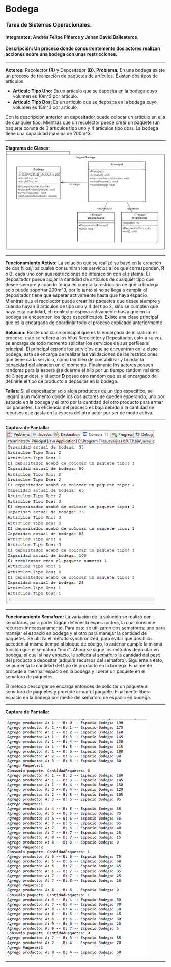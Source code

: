 # Bodega

### Tarea de Sistemas Operacionales.
#### Integrantes: Andrés Felipe Piñeros y Johan David Ballesteros.
#### Descripción: Un proceso donde concurrentemente dos actores realizan acciones sobre una bodega con unas restricciones.
---
**Actores:** Recolector **(R)** y Depositador **(D)**.
**Problema:** En una bodega existe un proceso de realización de paquetes de artículos. Existen dos tipos de articulos.  
* **Articulo Tipo Uno:** Es un articulo que se deposita en la bodega cuyo volumen es 10m^3 por articulo.
* **Articulo Tipo Dos:** Es un articulo que se deposita en la bodega cuyo volumen es 15m^3 por articulo.  

Con la descripción anterior un depositador puede colocar un articulo en ella de cualquier tipo. Mientras que un recolector puede crear un paquete (un paquete consta de 3 articulos tipo uno y 4 articulos tipo dos). La bodega tiene una capacidad máxima de 200m^3.

---

**Diagrama de Clases:** 
![alt text](https://github.com/DavidPDP/Bodega/blob/master/Imagenes/Clase.PNG "Diagrama de Clases Bodega")  

---

**Funcionamiento Activo:** La solución que se realizó se basó en la creación de dos hilos, los cuales consumiran los servicios a los que corresponden, **R** o **D**, cada uno con sus restricciones de interacción con el sistema. El depositador puede alojar la cantidad de articulos de cualquier tipo que desee siempre y cuando tenga en cuenta la restricción de que la bodega solo puede soportar 200m^3, por lo tanto si no se llega a cumplir el depositador tiene que esperar activamente hasta que haya espacio. Mientras que el recolector puede crear los paquetes que desee siempre y cuando hayan 3 articulos de tipo uno y 4 del tipo 2, sino se cumplen que haya esta cantidad, el recolector espera activamente hasta que en la bodega se encuentren los tipos especificados. Existe una clase principal que es la encargada de coordinar todo el proceso explicado anteriormente.  

**Solución:** Existe una clase principal que es la encargada de inicializar el proceso, esto se refiere a los hilos Recolector y Depositador, esto a su vez se encarga de todo momento solicitar los servicios de sus perfiles al principal. El principal expone los servicios que se encuentran en la clase bodega, esta se encarga de realizar las validaciones de las restricciones que tiene cada servicio, como también de contabilizar y brindar la capacidad del almacén en el momento. Finalmente los actores poseen randoms para la espera (se duerme el hilo por un tiempo random máximo de 3 segundos), y el actor **D** posee otro random que es el encargado de definirle el tipo de producto a depositar en la bodega.

**Fallas:** Si el depositador solo aloja productos de un tipo especifico, se llegará a un momento donde los dos actores se queden esperando, uno por espacio en la bodega y el otro por la cantidad del otro producto para armar los paquetes. La eficiencia del proceso es baja debido a la cantidad de recursos que gasta en la espera del otro actor por ser de modo activa.

---

**Captura de Pantalla:**  
![alt text](https://github.com/DavidPDP/Bodega/blob/master/Imagenes/Captura.PNG "Resultado de la solución")  

---

**Funcionamiento Semaforo:** La variación de la solución se realizó con semaforos, para poder lograr detener la espera activa, la cual consume recursos innecesariamente. Para esto se utilizaron dos semaforos: uno para manejar el espacio en bodega y el otro para manejar la cantidad de paquetes. Se utiliza el método synchronized, para evitar que dos hilos acceden al mismo tiempo al bloque de código, lo anterior cumple la misma función que el semaforo "mux". Ahora se sigue los métodos depositar en bodega, el cual si hay espacio, le solicita al semaforo la cantidad del peso del producto a depositar (adquirir recursos del semaforo). Siguiente a esto, se aumenta la cantidad del tipo de producto en la bodega. Finalmente procede a mermar espacio en la bodega y liberar un paquete en el semaforo de paquetes. 

El método descargar se encarga entonces de solicitar un paquete al semaforo de paquetes y procede armar el paquete. Finalmente libera espacio en la bodega por medio del semaforo de espacio en bodega.

---

**Captura de Pantalla:**

![alt text](https://github.com/DavidPDP/Bodega/blob/master/Imagenes/Semaforo.PNG "Resultado de la solución")

---
